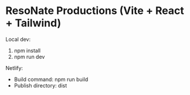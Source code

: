 # ResoNate Productions (Vite + React + Tailwind)
Local dev:
1) npm install
2) npm run dev

Netlify:
- Build command: npm run build
- Publish directory: dist

